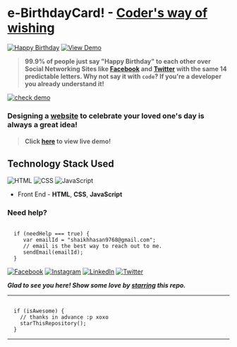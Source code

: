 # e-BirthdayCard! - [Coder's way of wishing](https://hassanshaikhdesigns.github.io/HappyBirthdayMuskan)
[![Happy Birthday](https://img.shields.io/badge/Happy-Birthday-dodgerblue.svg?style=for-the-badge)](https://github.com/hassanshaikhdesigns/HappyBirthdayMuskan/) [![View Demo](https://img.shields.io/badge/View-Demo-teal.svg?style=for-the-badge)]( https://smilegupta.github.io/HappyBirthdayMuskan/)
> **99.9% of people just say "Happy Birthday" to each other over Social Networking Sites like [Facebook](https://www.Instagram.com/Justtt,hasan) and [Twitter](https://Snachat.com/Justtt.hasan) with the same 14 predictable letters. Why not say it with `code`? If you're a developer you already understand it!**

[![check demo](https://forthebadge.com/images/badges/its-not-a-lie-if-you-believe-it.svg)](https://Hassanshaikhdesigns.github.io/HappyBirthdayMuskan/)

### Designing a [website](https://Hassanshaikhdesigns.github.io/HappyBirthdayMuskan/) to celebrate your loved one's day is always a great idea!

> #### Click [here](https://Hassanshaikhdesigns.github.io/HappyBirthdayMuskan/) to view live demo!

## Technology Stack Used

![HTML](https://img.shields.io/badge/frontend-html-orange.svg?logo=html5&style=flat-square) 
![CSS](https://img.shields.io/badge/frontend-css-yellowgreen.svg?logo=css3&style=flat-square)
![JavaScript](https://img.shields.io/badge/frontend-javascript-yellow.svg?logo=javascript&style=flat-square)

- Front End - **HTML**, **CSS**, **JavaScript**

### Need help?

```

  if (needHelp === true) {
     var emailId = "shaikhhasan9768@gmail.com";
     // email is the best way to reach out to me.
     sendEmail(emailId);
  }

```

[![Facebook](https://img.shields.io/static/v1.svg?label=follow&message=@smileguptaaa&color=9cf&logo=facebook&style=flat&logoColor=white&colorA=informational)](https://www.facebook.com/smileguptaaa)  [![Instagram](https://img.shields.io/static/v1.svg?label=follow&message=@smileguptaaa&color=grey&logo=instagram&style=flat&logoColor=white&colorA=critical)](https://www.instagram.com/smileguptaaa/) [![LinkedIn](https://img.shields.io/static/v1.svg?label=connect&message=@smilegupta&color=9cf&logo=linkedin&style=flat&logoColor=white&colorA=blue)](https://www.linkedin.com/in/smilegupta/) [![Twitter](https://img.shields.io/static/v1.svg?label=connect&message=@smileguptaaa&color=grey&logo=twitter&style=flat&logoColor=white&colorA=critical)](https://twitter.com/smileguptaaa)

***Glad to see you here! Show some love by [starring](https://github.com/Hassanshaikhdesigns/HappyBirthdayMuskan/) this repo.***

-----

```

  if (isAwesome) {
    // thanks in advance :p xoxo
    starThisRepository();
  }

```

******
